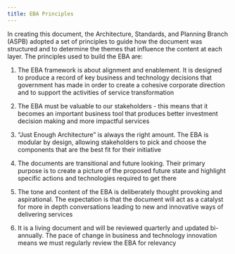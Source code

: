 ```yaml
---
title: EBA Principles
---
```


In creating this document, the Architecture, Standards, and Planning Branch (ASPB) adopted a set of principles to guide how the document was structured and to determine the themes that influence the content at each layer. The principles used to build the EBA are:

1.  The EBA framework is about alignment and enablement. It is designed to produce a record of key business and technology decisions that government has made in order to create a cohesive corporate direction and to support the activities of service transformation

2.  The EBA must be valuable to our stakeholders - this means that it becomes an important business tool that produces better investment decision making and more impactful services

3.  “Just Enough Architecture” is always the right amount. The EBA is modular by design, allowing stakeholders to pick and choose the components that are the best fit for their initiative

4.  The documents are transitional and future looking. Their primary purpose is to create a picture of the proposed future state and highlight specific actions and technologies required to get there

5.  The tone and content of the EBA is deliberately thought provoking and aspirational. The expectation is that the document will act as a catalyst for more in depth conversations leading to new and innovative ways of delivering services

6.  It is a living document and will be reviewed quarterly and updated bi-annually. The pace of change in business and technology innovation means we must regularly review the EBA for relevancy

